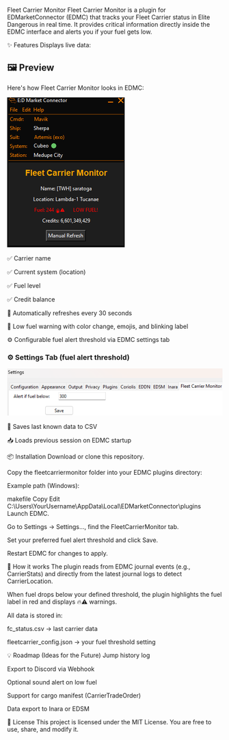 Fleet Carrier Monitor
Fleet Carrier Monitor is a plugin for EDMarketConnector (EDMC) that tracks your Fleet Carrier status in Elite Dangerous in real time.
It provides critical information directly inside the EDMC interface and alerts you if your fuel gets low.

✨ Features
Displays live data:

## 🖼️ Preview

Here's how Fleet Carrier Monitor looks in EDMC:

![Fleet Carrier Monitor screenshot](screenshot.png)

✅ Carrier name

✅ Current system (location)

✅ Fuel level

✅ Credit balance

🔁 Automatically refreshes every 30 seconds

🔔 Low fuel warning with color change, emojis, and blinking label

⚙️ Configurable fuel alert threshold via EDMC settings tab

### ⚙️ Settings Tab (fuel alert threshold)

![Fleet Carrier Monitor - settings tab](settings.png)

💾 Saves last known data to CSV

📥 Loads previous session on EDMC startup

📦 Installation
Download or clone this repository.

Copy the fleetcarriermonitor folder into your EDMC plugins directory:

Example path (Windows):

makefile
Copy
Edit
C:\Users\YourUsername\AppData\Local\EDMarketConnector\plugins
Launch EDMC.

Go to Settings → Settings..., find the FleetCarrierMonitor tab.

Set your preferred fuel alert threshold and click Save.

Restart EDMC for changes to apply.

🧠 How it works
The plugin reads from EDMC journal events (e.g., CarrierStats) and directly from the latest journal logs to detect CarrierLocation.

When fuel drops below your defined threshold, the plugin highlights the fuel label in red and displays 🔥⚠️ warnings.

All data is stored in:

fc_status.csv → last carrier data

fleetcarrier_config.json → your fuel threshold setting

💡 Roadmap (Ideas for the Future)
 Jump history log

 Export to Discord via Webhook

 Optional sound alert on low fuel

 Support for cargo manifest (CarrierTradeOrder)

 Data export to Inara or EDSM

📜 License
This project is licensed under the MIT License.
You are free to use, share, and modify it.
